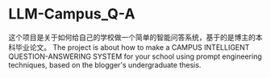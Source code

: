 # LLM-Campus_Q-A
这个项目是关于如何给自己的学校做一个简单的智能问答系统，基于的是博主的本科毕业论文。
The project is about how to make a CAMPUS INTELLIGENT QUESTION-ANSWERING SYSTEM for your school using prompt engineering techniques, based on the blogger's undergraduate thesis.
